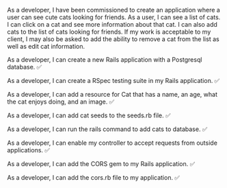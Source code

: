 As a developer, I have been commissioned to create an application where a user can see cute cats looking for friends. As a user, I can see a list of cats. I can click on a cat and see more information about that cat. I can also add cats to the list of cats looking for friends. If my work is acceptable to my client, I may also be asked to add the ability to remove a cat from the list as well as edit cat information.

As a developer, I can create a new Rails application with a Postgresql database. ✅

As a developer, I can create a RSpec testing suite in my Rails application. ✅

As a developer, I can add a resource for Cat that has a name, an age, what the cat enjoys doing, and an image. ✅

As a developer, I can add cat seeds to the seeds.rb file. ✅

As a developer, I can run the rails command to add cats to database. ✅

As a developer, I can enable my controller to accept requests from outside applications. ✅

As a developer, I can add the CORS gem to my Rails application. ✅

As a developer, I can add the cors.rb file to my application. ✅